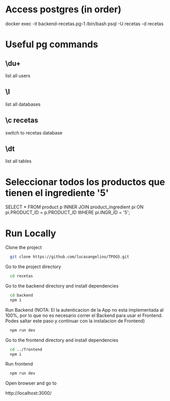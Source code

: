 # Access postgres (in order)
docker exec -it backend-recetas.pg-1 /bin/bash
psql -U recetas -d recetas

# Useful pg commands

## \du+
list all users

## \l
list all databases

## \c recetas
switch to recetas database

## \dt
list all tables

# Seleccionar todos los productos que tienen el ingrediente '5'
SELECT * FROM product p INNER JOIN product_ingredient pi ON pi.PRODUCT_ID = p.PRODUCT_ID WHERE pi.INGR_ID = '5';




# Run Locally

Clone the project

```bash
  git clone https://github.com/lucasangelino/TPOG5.git
```

Go to the project directory

```bash
  cd recetas
```

Go to the backend directory and install dependencies

```bash
  cd backend
  npm i
```
Run Backend (NOTA: El la autenticacion de la App no esta implementada al 100%, por lo que no es necesario correr el Backend para usar el Frontend. Podes saltar este paso y continuar con la instalacion de Frontend)

```bash
  npm run dev
```

Go to the frontend directory and install dependencies

```bash
  cd ../frontend
  npm i
```
Run frontend 

```bash
  npm run dev
```

Open browser and go to
 
http://localhost:3000/

